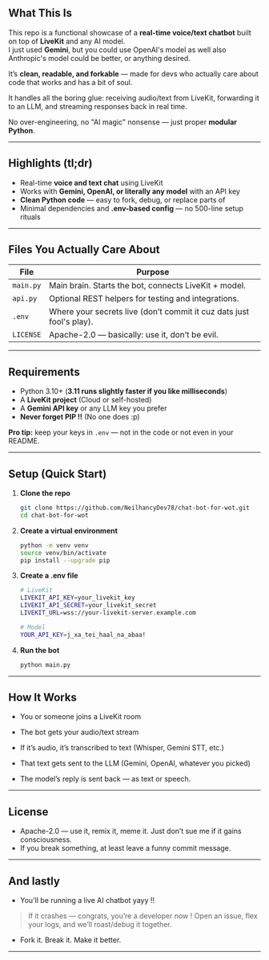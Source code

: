 
##  What This Is

This repo is a functional showcase of a **real-time voice/text chatbot** built on top of **LiveKit** and any AI model.  
I just used **Gemini**, but you could use OpenAI's model as well also Anthropic's model could be better, or anything desired.  

It’s **clean, readable, and forkable** — made for devs who actually care about code that works and has a bit of soul.  

It handles all the boring glue: receiving audio/text from LiveKit, forwarding it to an LLM, and streaming responses back in real time.  

No over-engineering, no "AI magic" nonsense — just proper **modular Python**.  

---

##  Highlights (tl;dr)

- Real-time **voice and text chat** using LiveKit  
- Works with **Gemini, OpenAI, or literally any model** with an API key  
- **Clean Python code** — easy to fork, debug, or replace parts of  
- Minimal dependencies and **.env-based config** — no 500-line setup rituals  

---

##  Files You Actually Care About

| File       | Purpose                                                                 |
|------------|-------------------------------------------------------------------------|
| `main.py`  | Main brain. Starts the bot, connects LiveKit + model.                   |
| `api.py`   | Optional REST helpers for testing and integrations.                     |
| `.env`     | Where your secrets live (don’t commit it cuz dats just fool's play).    |
| `LICENSE`  | Apache-2.0 — basically: use it, don’t be evil.                          |

---

##  Requirements

- Python 3.10+ (**3.11 runs slightly faster if you like milliseconds**)  
- A **LiveKit project** (Cloud or self-hosted)  
- A **Gemini API key** or any LLM key you prefer  
- **Never forget PIP !!** (No one does :p)  

 **Pro tip:** keep your keys in `.env` — not in the code or not even in your README.

---

##  Setup (Quick Start)

1. **Clone the repo**
   ```bash
   git clone https://github.com/NeilhancyDev78/chat-bot-for-wot.git
   cd chat-bot-for-wot
   
2. **Create a virtual environment**
   ```bash
   python -m venv venv
   source venv/bin/activate    
   pip install --upgrade pip
   
3. **Create a .env file**
   ```bash
   # LiveKit
   LIVEKIT_API_KEY=your_livekit_key
   LIVEKIT_API_SECRET=your_livekit_secret
   LIVEKIT_URL=wss://your-livekit-server.example.com

   # Model
   YOUR_API_KEY=j_xa_tei_haal_na_abaa!

4. **Run the bot**
   ```bash
   python main.py

---

##  How It Works 
- You or someone joins a LiveKit room

- The bot gets your audio/text stream

- If it’s audio, it’s transcribed to text (Whisper, Gemini STT, etc.)

- That text gets sent to the LLM (Gemini, OpenAI, whatever you picked)

- The model’s reply is sent back — as text or speech.

---

##  License

- Apache-2.0 — use it, remix it, meme it. Just don’t sue me if it gains consciousness.
- If you break something, at least leave a funny commit message.

---

##  And lastly

- You'll be running a live AI chatbot yayy !!
> If it crashes — congrats, you’re a developer now !
> Open an issue, flex your logs, and we’ll roast/debug it together.

- Fork it. Break it. Make it better.


---




